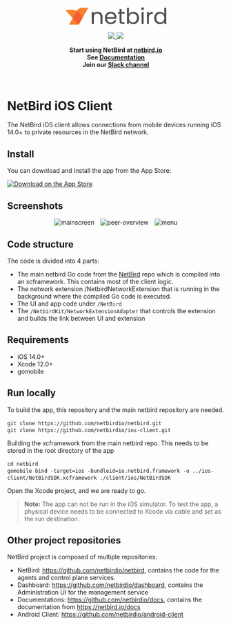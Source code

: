 <br/>
 <div align="center">
 <p align="center">
   <img width="234" src="https://raw.githubusercontent.com/netbirdio/netbird/main/docs/media/logo-full.png"/>
 </p>
   <p>
      <a href="https://github.com/netbirdio/netbird/blob/main/LICENSE">
        <img height="20" src="https://www.gnu.org/graphics/gplv3-88x31.png" />
      </a>
     <a href="https://join.slack.com/t/netbirdio/shared_invite/zt-vrahf41g-ik1v7fV8du6t0RwxSrJ96A">
         <img src="https://img.shields.io/badge/slack-@netbird-red.svg?logo=slack"/>
      </a>    
   </p>
 </div>


 <p align="center">
 <strong>
   Start using NetBird at <a href="https://netbird.io/pricing">netbird.io</a>
   <br/>
   See <a href="https://netbird.io/docs/">Documentation</a>
   <br/>
    Join our <a href="https://join.slack.com/t/netbirdio/shared_invite/zt-vrahf41g-ik1v7fV8du6t0RwxSrJ96A">Slack channel</a>
   <br/>

 </strong>
 </p>

 <br>

# NetBird iOS Client

The NetBird iOS client allows connections from mobile devices running iOS 14.0+ to private resources in the NetBird network.

## Install
You can download and install the app from the App Store:

[<img src="https://developer.apple.com/assets/elements/badges/download-on-the-app-store.svg" alt="Download on the App Store" height="80">](https://apps.apple.com/app/idYourAppID)

## Screenshots

<p align="center">
  <img src="https://github.com/netbirdio/ios-client/assets/32096965/f3eff73a-44e9-46e2-b63d-cce004246875" alt="mainscreen" width="250" style="margin-right: 10px;"/>
  <img src="https://github.com/netbirdio/ios-client/assets/32096965/0e73f79a-0d95-41eb-8e8e-6ed489c85b14" alt="peer-overview" width="250" style="margin-right: 10px;"/>
  <img src="https://github.com/netbirdio/ios-client/assets/32096965/a633c80e-86d0-41fe-88d0-8a7bb6cbaf66" alt="menu" width="250"/>
</p>

## Code structure
The code is divided into 4 parts:
- The main netbird Go code from the [NetBird](https://github.com/netbirdio/netbird) repo which is compiled into an xcframework. This contains most of the client logic.
- The network extension /NetbirdNetworkExtension that is running in the background where the compiled Go code is executed.
- The UI and app code under `/NetBird`
- The `/NetbirdKit/NetworkExtensionAdapter` that controls the extension and builds the link between UI and extension

## Requirements

- iOS 14.0+
- Xcode 12.0+
- gomobile

## Run locally

To build the app, this repository and the main netbird repository are needed.

```
git clone https://github.com/netbirdio/netbird.git
git clone https://github.com/netbirdio/ios-client.git
```

Building the xcframework from the main netbird repo. This needs to be stored in the root directory of the app
```
cd netbird
gomobile bind -target=ios -bundleid=io.netbird.framework -o ../ios-client/NetBirdSDK.xcframework ./client/ios/NetBirdSDK
```

Open the Xcode project, and we are ready to go.

> **Note:** The app can not be run in the iOS simulator. To test the app, a physical device needs to be connected to Xcode via cable and set as the run destination.

## Other project repositories

NetBird project is composed of multiple repositories:
- NetBird: https://github.com/netbirdio/netbird, contains the code for the agents and control plane services.
- Dashboard: https://github.com/netbirdio/dashboard, contains the Administration UI for the management service
- Documentations: https://github.com/netbirdio/docs, contains the documentation from https://netbird.io/docs
- Android Client: https://github.com/netbirdio/android-client
